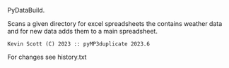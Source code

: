  PyDataBuild.

  Scans a given directory for excel spreadsheets the contains weather data and for
  new data adds them to a main spreadsheet.
    
    
    Kevin Scott (C) 2023 :: pyMP3duplicate 2023.6

For changes see history.txt
